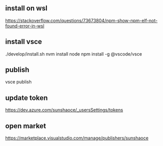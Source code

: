 ## install on wsl
https://stackoverflow.com/questions/73673804/npm-show-npm-elf-not-found-error-in-wsl

## install vsce
./develop/install.sh
nvm install node
npm install -g @vscode/vsce

## publish
vsce publish

## update token
https://dev.azure.com/sunshaoce/_usersSettings/tokens

## open market
https://marketplace.visualstudio.com/manage/publishers/sunshaoce
